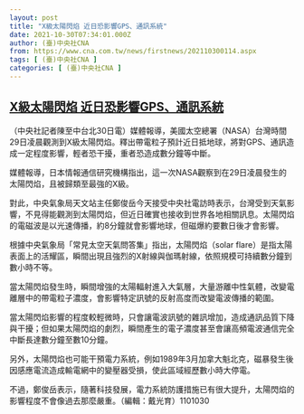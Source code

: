 ```yaml
---
layout: post
title: "X級太陽閃焰 近日恐影響GPS、通訊系統"
date: 2021-10-30T07:34:01.000Z
author: (臺)中央社CNA
from: https://www.cna.com.tw/news/firstnews/202110300114.aspx
tags: [ (臺)中央社CNA ]
categories: [ (臺)中央社CNA ]
---
```

<!--1635579241000-->
[X級太陽閃焰 近日恐影響GPS、通訊系統](https://www.cna.com.tw/news/firstnews/202110300114.aspx)
------

<div>
<div></div><div><p>（中央社記者陳至中台北30日電）媒體報導，美國太空總署（NASA）台灣時間29日凌晨觀測到X級太陽閃焰。釋出帶電粒子預計近日抵地球，將對GPS、通訊造成一定程度影響，輕者恐干擾，重者恐造成數分鐘等中斷。</p><p>媒體報導，日本情報通信研究機構指出，這一次NASA觀察到在29日凌晨發生的太陽閃焰，且被歸類至最強的X級。</p><p>對此，中央氣象局天文站主任鄭俊岳今天接受中央社電訪時表示，台灣受到天氣影響，不見得能觀測到太陽閃焰，但近日確實也接收到世界各地相關訊息。太陽閃焰的電磁波是以光速傳播，約8分鐘就會影響地球，但磁爆約要數日後才會影響。</p><p>根據中央氣象局「常見太空天氣問答集」指出，太陽閃焰（solar flare）是指太陽表面上的活耀區，瞬間出現且強烈的X射線與伽瑪射線，依照規模可持續數分鐘到數小時不等。</p><p>當太陽閃焰發生時，瞬間增強的太陽輻射進入大氣層，大量游離中性氣體，改變電離層中的帶電粒子濃度，會影響特定訊號的反射高度而改變電波傳播的範圍。</p><p>當太陽閃焰影響的程度較輕微時，只會讓電波訊號的雜訊增加，造成通訊品質下降與干擾；但如果太陽閃焰的劇烈，瞬間產生的電子濃度甚至會讓高頻電波通信完全中斷長達數分鐘至數10分鐘。</p><p>另外，太陽閃焰也可能干預電力系統，例如1989年3月加拿大魁北克，磁暴發生後因感應電流造成輸電網中的變壓器受損，使此區域經歷數小時大停電。</p><p>不過，鄭俊岳表示，隨著科技發展，電力系統防護措施已有很大提升，太陽閃焰的影響程度不會像過去那麼嚴重。（編輯：戴光育）1101030</p></div>
</div>

